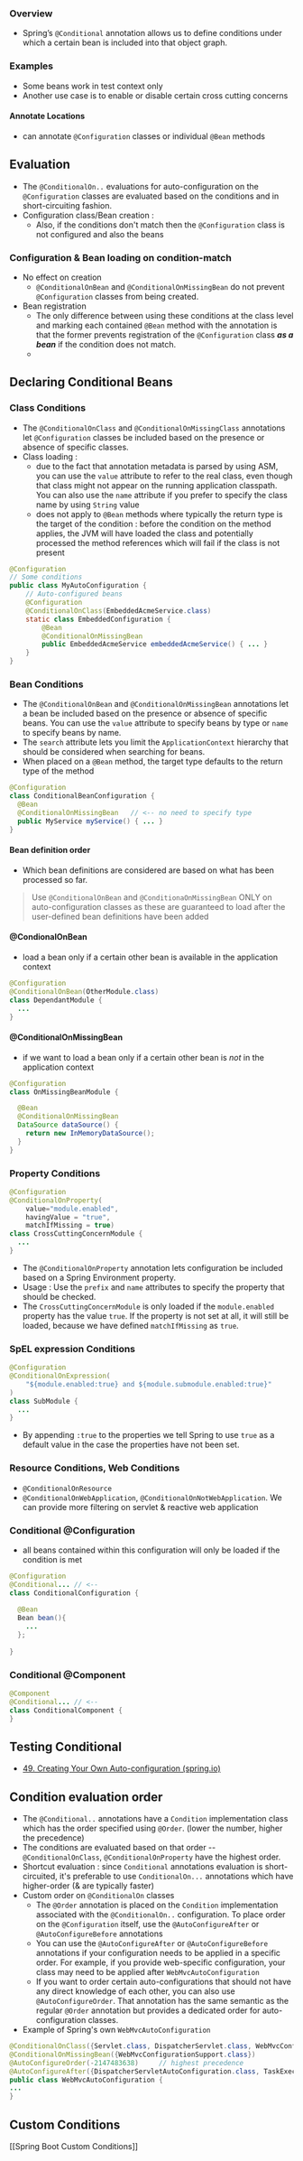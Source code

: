 ### Overview
- Spring’s `@Conditional` annotation allows us to define conditions under which a certain bean is included into that object graph.

### Examples
- Some beans work in test context only
- Another use case is to enable or disable certain cross cutting concerns

#### Annotate Locations
- can annotate `@Configuration` classes or individual `@Bean` methods

## Evaluation
- The `@ConditionalOn..` evaluations for auto-configuration on the `@Configuration` classes are evaluated based on the conditions and in short-circuiting fashion. 
- Configuration class/Bean creation : 
	- Also, if the conditions don't match then the `@Configuration` class is not configured and also the beans

### Configuration & Bean loading on condition-match
- No effect on creation
	- `@ConditionalOnBean` and `@ConditionalOnMissingBean` do not prevent `@Configuration` classes from being created. 
- Bean registration 
	- The only difference between using these conditions at the class level and marking each contained `@Bean` method with the annotation is that the former prevents registration of the `@Configuration` class ***as a bean*** if the condition does not match.
	- 
## Declaring Conditional Beans
### Class Conditions
- The `@ConditionalOnClass` and `@ConditionalOnMissingClass` annotations let `@Configuration` classes be included based on the presence or absence of specific classes. 
- Class loading : 
	- due to the fact that annotation metadata is parsed by using ASM, you can use the `value` attribute to refer to the real class, even though that class might not appear on the running application classpath. You can also use the `name` attribute if you prefer to specify the class name by using `String` value
	- does not apply to `@Bean` methods where typically the return type is the target of the condition : before the condition on the method applies, the JVM will have loaded the class and potentially processed the method references which will fail if the class is not present
```java
@Configuration
// Some conditions
public class MyAutoConfiguration {
	// Auto-configured beans
	@Configuration
	@ConditionalOnClass(EmbeddedAcmeService.class)
	static class EmbeddedConfiguration {
		@Bean
		@ConditionalOnMissingBean
		public EmbeddedAcmeService embeddedAcmeService() { ... }
	}
}
```
### Bean Conditions
- The `@ConditionalOnBean` and `@ConditionalOnMissingBean` annotations let a bean be included based on the presence or absence of specific beans. You can use the `value` attribute to specify beans by type or `name` to specify beans by name. 
- The `search` attribute lets you limit the `ApplicationContext` hierarchy that should be considered when searching for beans.
- When placed on a `@Bean` method, the target type defaults to the return type of the method
```java
@Configuration
class ConditionalBeanConfiguration {
  @Bean
  @ConditionalOnMissingBean   // <-- no need to specify type
  public MyService myService() { ... }
}
```
#### Bean definition order
- Which bean definitions are considered are based on what has been processed so far. 
> Use `@ConditionalOnBean` and `@ConditionaOnMissingBean` ONLY on auto-configuration classes as these are guaranteed to load after the user-defined bean definitions have been added
#### @CondionalOnBean
- load a bean only if a certain other bean is available in the application context
```java
@Configuration
@ConditionalOnBean(OtherModule.class)
class DependantModule {
  ...
}
```

#### @ConditionalOnMissingBean
- if we want to load a bean only if a certain other bean is _not_ in the application context
```java
@Configuration
class OnMissingBeanModule {

  @Bean
  @ConditionalOnMissingBean
  DataSource dataSource() {
    return new InMemoryDataSource();
  }
}
```


### Property Conditions
```java
@Configuration
@ConditionalOnProperty(
    value="module.enabled", 
    havingValue = "true", 
    matchIfMissing = true)
class CrossCuttingConcernModule {
  ...
}
```
- The `@ConditionalOnProperty` annotation lets configuration be included based on a Spring Environment property. 
- Usage : Use the `prefix` and `name` attributes to specify the property that should be checked.
- The `CrossCuttingConcernModule` is only loaded if the `module.enabled` property has the value `true`. If the property is not set at all, it will still be loaded, because we have defined `matchIfMissing` as `true`.

### SpEL expression Conditions
```java
@Configuration
@ConditionalOnExpression(
    "${module.enabled:true} and ${module.submodule.enabled:true}"
)
class SubModule {
  ...
}
```
- By appending `:true` to the properties we tell Spring to use `true` as a default value in the case the properties have not been set.

### Resource Conditions, Web Conditions
- `@ConditionalOnResource`
- `@ConditionalOnWebApplication`, `@ConditionalOnNotWebApplication`. We can provide more filtering on servlet & reactive web application

### Conditional @Configuration
- all beans contained within this configuration will only be loaded if the condition is met
```java
@Configuration
@Conditional... // <--
class ConditionalConfiguration {
  
  @Bean
  Bean bean(){
    ...
  };
  
}
```

### Conditional @Component
```java
@Component
@Conditional... // <--
class ConditionalComponent {
}
```

## Testing Conditional 
- [49. Creating Your Own Auto-configuration (spring.io)](https://docs.spring.io/spring-boot/docs/2.1.11.RELEASE/reference/html/boot-features-developing-auto-configuration.html#boot-features-test-autoconfig)

## Condition evaluation order
- The `@Conditional..` annotations have a `Condition` implementation class which has the order specified using `@Order`. (lower the number, higher the precedence)
- The conditions are evaluated based on that order -- `@ConditionalOnClass`, `@ConditionalOnProperty` have the highest order. 
- Shortcut evaluation : since `Conditional` annotations evaluation is short-circuited, it's preferable to use `ConditionalOn...` annotations which have higher-order (& are typically faster)
- Custom order on `@ConditionalOn` classes
	- The `@Order` annotation is placed on the `Condition` implementation associated with the `@ConditionalOn..` configuration. To place order on the `@Configuration` itself, use the `@AutoConfigureAfter` or `@AutoConfigureBefore` annotations
	- You can use the `@AutoConfigureAfter` or `@AutoConfigureBefore` annotations if your configuration needs to be applied in a specific order. For example, if you provide web-specific configuration, your class may need to be applied after `WebMvcAutoConfiguration`
	- If you want to order certain auto-configurations that should not have any direct knowledge of each other, you can also use `@AutoConfigureOrder`. That annotation has the same semantic as the regular `@Order` annotation but provides a dedicated order for auto-configuration classes.
- Example of Spring's own `WebMvcAutoConfiguration`
```java
@ConditionalOnClass({Servlet.class, DispatcherServlet.class, WebMvcConfigurer.class})  
@ConditionalOnMissingBean({WebMvcConfigurationSupport.class})  
@AutoConfigureOrder(-2147483638)     // highest precedence
@AutoConfigureAfter({DispatcherServletAutoConfiguration.class, TaskExecutionAutoConfiguration.class, ValidationAutoConfiguration.class})  // RELATIVE ORDER
public class WebMvcAutoConfiguration {
...
}
```

## Custom Conditions
[[Spring Boot Custom Conditions]]